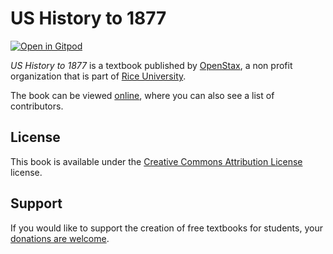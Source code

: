 # US History to 1877

[![Open in Gitpod](https://gitpod.io/button/open-in-gitpod.svg)](https://gitpod.io/from-referrer/)

_US History to 1877_ is a textbook published by [OpenStax](https://openstax.org/), a non profit organization that is part of [Rice University](https://www.rice.edu/).

The book can be viewed [online](https://github.com/cnx-user-books/cnxbook-us-history-to-1877/releases/latest), where you can also see a list of contributors.

## License
This book is available under the [Creative Commons Attribution License](./LICENSE) license.

## Support
If you would like to support the creation of free textbooks for students, your [donations are welcome](https://riceconnect.rice.edu/donation/support-openstax-banner).
